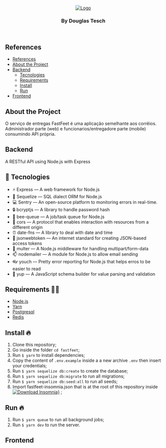<!-- LOGO -->
<br />
<p align="center">
  <a href="https://github.com/Dtesch9/fastfeet">
    <img src="https://i.imgur.com/UP8yGBg.png" alt="Logo">
  </a>

  <h3 align="center">By Douglas Tesch</h3>
</p>
<br />

## References

- [References](#references)
- [About the Project](#about-the-project)
- [Backend](#backend)
  - [Tecnologies](#-tecnologies)
  - [Requirements](#requirements-)
  - [Install](#install-)
  - [Run](#run-)
- [Frontend](#frontend)
  

<!-- ABOUT THE PROJECT -->

## About the Project

O serviço de entregas FastFeet é uma aplicação semelhante aos corrêios. Administrador parte (web) e funcionarios/entregadore parte (mobile) consumindo API própria.

## Backend

A RESTful API using Node.js with Express

## 🚀 Tecnologies

- ⚡ Express — A web framework for Node.js
- 💾 Sequelize — SQL dialect ORM for Node.js
- :computer: Sentry — An open-source platform to monitoring errors in real-time.
- :lock: bcryptjs —  A library to handle password hash
- :honeybee: bee-queue — A job/task queue for Node.js
- :fax: cors — A protocol that enables interaction with resources from a different origin
- :alarm_clock: date-fns — A library to deal with date and time
- :key: jsonwebtoken — An internet standard for creating JSON-based access tokens
- :paperclip: multer — A Node.js middleware for handling multipart/form-data
- :mailbox: nodemailer — A module for Node.js to allow email sending
- :eyeglasses: youch — Pretty error reporting for Node.js that helps erros to be easier to read
- :memo: yup — A JavaScript schema builder for value parsing and validation

## Requirements ✋🏻

- [Node.js](https://nodejs.org/en/)
- [Yarn](https://yarnpkg.com/pt-BR/docs/install)
- [Postgresql](https://www.postgresql.org/)
- [Redis](https://redis.io/)

## Install 🔥

1. Clone this repository;
2. Go inside the folder `cd fastfeet`;
3. Run `$ yarn` to install dependencies;
4. Copy the content of `.env.example` inside a a new archive `.env` then insert your credentials;
5. Run `$ yarn sequelize db:create` to create the database;
6. Run `$ yarn sequelize db:migrate` to run all migrations;
7. Run `$ yarn sequelize db:seed:all` to run all seeds;
8. Import fastfeet-insomnia.json that is at the root of this repository inside [![Download Insomnia}](https://insomnia.rest/images/run.svg)](https://insomnia.rest/)
;

## Run 🔥 
1. Run `$ yarn queue` to run all background jobs;
2. Run `$ yarn dev` to run the server.

## Frontend
